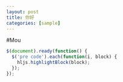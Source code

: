```yaml
---
layout: post
title: 你好
categories: [sample]
---
```

#Mou
```JavaScript
$(document).ready(function() {
  $('pre code').each(function(i, block) {
    hljs.highlightBlock(block);
  });
});
```
